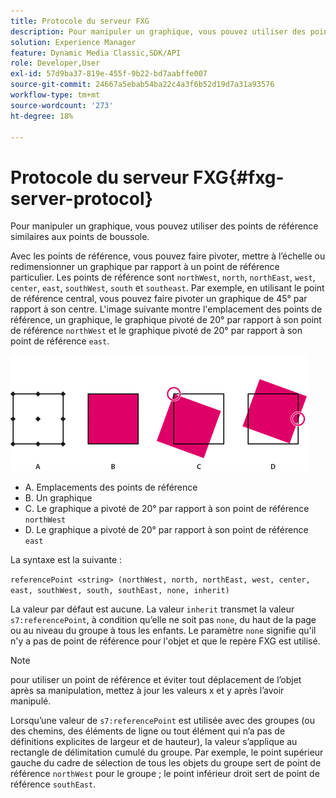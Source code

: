 ```yaml
---
title: Protocole du serveur FXG
description: Pour manipuler un graphique, vous pouvez utiliser des points de référence similaires aux points de boussole.
solution: Experience Manager
feature: Dynamic Media Classic,SDK/API
role: Developer,User
exl-id: 57d9ba37-819e-455f-9b22-bd7aabffe007
source-git-commit: 24667a5ebab54ba22c4a3f6b52d19d7a31a93576
workflow-type: tm+mt
source-wordcount: '273'
ht-degree: 18%

---
```


# Protocole du serveur FXG{#fxg-server-protocol}

Pour manipuler un graphique, vous pouvez utiliser des points de référence similaires aux points de boussole.

Avec les points de référence, vous pouvez faire pivoter, mettre à l’échelle ou redimensionner un graphique par rapport à un point de référence particulier. Les points de référence sont `northWest`, `north`, `northEast`, `west`, `center`, `east`, `southWest`, `south` et `southeast`. Par exemple, en utilisant le point de référence central, vous pouvez faire pivoter un graphique de 45° par rapport à son centre. L&#39;image suivante montre l&#39;emplacement des points de référence, un graphique, le graphique pivoté de 20° par rapport à son point de référence `northWest` et le graphique pivoté de 20° par rapport à son point de référence `east`.

![Image des points de référence](assets/wp_ref_points.png)

* A. Emplacements des points de référence
* B. Un graphique
* C. Le graphique a pivoté de 20° par rapport à son point de référence `northWest`
* D. Le graphique a pivoté de 20° par rapport à son point de référence `east`

La syntaxe est la suivante :

`referencePoint <string> (northWest, north, northEast, west, center, east, southWest, south, southEast, none, inherit)`

La valeur par défaut est aucune. La valeur `inherit` transmet la valeur `s7:referencePoint`, à condition qu’elle ne soit pas `none`, du haut de la page ou au niveau du groupe à tous les enfants. Le paramètre `none` signifie qu&#39;il n&#39;y a pas de point de référence pour l&#39;objet et que le repère FXG est utilisé.

>[!NOTE]
>
>pour utiliser un point de référence et éviter tout déplacement de l’objet après sa manipulation, mettez à jour les valeurs x et y après l’avoir manipulé.

Lorsqu’une valeur de `s7:referencePoint` est utilisée avec des groupes (ou des chemins, des éléments de ligne ou tout élément qui n’a pas de définitions explicites de largeur et de hauteur), la valeur s’applique au rectangle de délimitation cumulé du groupe. Par exemple, le point supérieur gauche du cadre de sélection de tous les objets du groupe sert de point de référence `northWest` pour le groupe ; le point inférieur droit sert de point de référence `southEast`.
